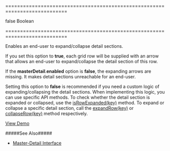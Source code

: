 ===========================================================================
<!--default-->false<!--/default-->
<!--type-->Boolean<!--/type-->
===========================================================================

<!--shortDescription-->
Enables an end-user to expand/collapse detail sections.
<!--/shortDescription-->

<!--fullDescription-->
If you set this option to **true**, each grid row will be supplied with an arrow that allows an end-user to expand/collapse the detail section of this row.

If the **masterDetail**.**enabled** option is **false**, the expanding arrows are missing. It makes detail sections unreachable for an end-user.

Setting this option to **false** is recommended if you need a custom logic of expanding/collapsing the detail sections. When implementing this logic, you can use specific API methods. To check whether the detail section is expanded or collapsed, use the [isRowExpanded(key)](/Documentation/ApiReference/UI_Widgets/dxDataGrid/Methods/#isRowExpandedkey) method. To expand or collapse a specific detail section, call the [expandRow(key)](/Documentation/ApiReference/UI_Widgets/dxDataGrid/Methods/#expandRowkey) or [collapseRow(key)](/Documentation/ApiReference/UI_Widgets/dxDataGrid/Methods/#collapseRowkey) method respectively.

<a href="https://js.devexpress.com/Demos/WidgetsGallery/Demo/Data_Grid/MasterDetailAPI/jQuery/Light/" class="button orange small fix-width-155" style="margin-right:5px;" target="_blank">View Demo</a>

#####See Also#####
- [Master-Detail Interface](/Documentation/Guide/Widgets/DataGrid/Master-Detail_Interface/)
<!--/fullDescription-->